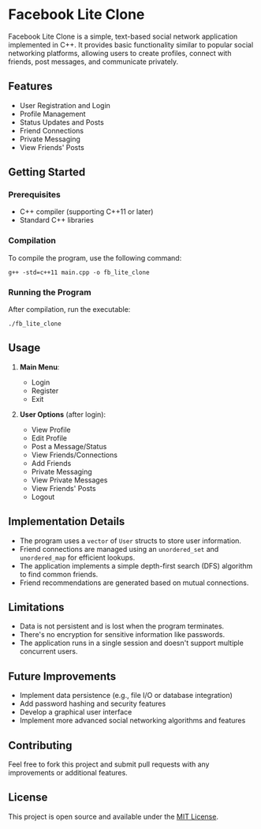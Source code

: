 # Facebook Lite Clone

Facebook Lite Clone is a simple, text-based social network application implemented in C++. It provides basic functionality similar to popular social networking platforms, allowing users to create profiles, connect with friends, post messages, and communicate privately.

## Features

- User Registration and Login
- Profile Management
- Status Updates and Posts
- Friend Connections
- Private Messaging
- View Friends' Posts

## Getting Started

### Prerequisites

- C++ compiler (supporting C++11 or later)
- Standard C++ libraries

### Compilation

To compile the program, use the following command:

```
g++ -std=c++11 main.cpp -o fb_lite_clone
```

### Running the Program

After compilation, run the executable:

```
./fb_lite_clone
```

## Usage

1. **Main Menu**:
   - Login
   - Register
   - Exit

2. **User Options** (after login):
   - View Profile
   - Edit Profile
   - Post a Message/Status
   - View Friends/Connections
   - Add Friends
   - Private Messaging
   - View Private Messages
   - View Friends' Posts
   - Logout

## Implementation Details

- The program uses a `vector` of `User` structs to store user information.
- Friend connections are managed using an `unordered_set` and `unordered_map` for efficient lookups.
- The application implements a simple depth-first search (DFS) algorithm to find common friends.
- Friend recommendations are generated based on mutual connections.

## Limitations

- Data is not persistent and is lost when the program terminates.
- There's no encryption for sensitive information like passwords.
- The application runs in a single session and doesn't support multiple concurrent users.

## Future Improvements

- Implement data persistence (e.g., file I/O or database integration)
- Add password hashing and security features
- Develop a graphical user interface
- Implement more advanced social networking algorithms and features

## Contributing

Feel free to fork this project and submit pull requests with any improvements or additional features.

## License

This project is open source and available under the [MIT License](LICENSE).

